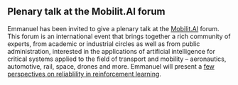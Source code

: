 ## Plenary talk at the Mobilit.AI forum

Emmanuel has been invited to give a plenary talk at the [Mobilit.AI](https://www.mobilit.ai/) forum. This forum is an international event that brings together a rich community of experts, from academic or industrial circles as well as from public administration, interested in the applications of artificial intelligence for critical systems applied to the field of transport and mobility – aeronautics, automotive, rail, space, drones and more. Emmanuel will present a [few perspectives on reliablility in reinforcement learning](https://www.mobilit.ai/en/emmanuel-rachelson/).
